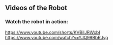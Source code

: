 ## Videos of the Robot
### Watch the robot in action:

https://www.youtube.com/shorts/KVBiIJRWcbI  
https://www.youtube.com/watch?v=YJQ98BbRJyg


